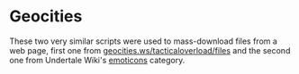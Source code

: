 # Geocities
These two very similar scripts were used to mass-download files from a web page,
first one from
[geocities.ws/tacticaloverload/files](http://geocities.ws/tacticaloverload/files/)
and the second one from Undertale Wiki's
[emoticons](https://undertale.fandom.com/wiki/Category:Chat_Emoticon_files)
category.
